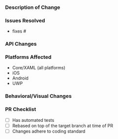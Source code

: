 ### Description of Change ###

<!-- Describe your changes here. -->

### Issues Resolved ###

<!-- Please use the format "fixes #xxxx" for each issue this PR addresses -->

- fixes #

### API Changes ###

<!-- List all API changes here (or just put None), example:

Added:
 - string ListView.GroupName { get; set; } //Bindable Property
 - int ListView.GroupId { get; set; } // Bindable Property
 - void ListView.Clear ();

Changed:
 - object ListView.SelectedItem => Cell ListView.SelectedItem -->

### Platforms Affected ###

<!-- Please list all platforms affected by these changes -->

- Core/XAML (all platforms)
- iOS
- Android
- UWP

### Behavioral/Visual Changes ###

<!-- Describe any changes that may change how a user's app behaves or appears when upgrading to this version of the codebase. -->

### PR Checklist ###

- [ ] Has automated tests <!-- (if tests are omitted or manual, state reason in description) -->
- [ ] Rebased on top of the target branch at time of PR
- [ ] Changes adhere to coding standard
